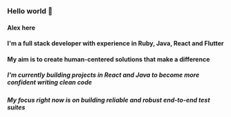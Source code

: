 ### Hello world 👋

#### Alex here
#### I'm a full stack developer with experience in Ruby, Java, React and Flutter

####   My aim is to create human-centered solutions that make a difference

##### I'm currently building projects in React and Java to become more confident writing clean code
#####  My focus right now is on building reliable and robust end-to-end test suites

<!--
**maksimumeffort/maksimumeffort** is a ✨ _special_ ✨ repository because its `README.md` (this file) appears on your GitHub profile.

Here are some ideas to get you started:

- 🔭 I’m currently working on ...
- 🌱 I’m currently learning ...
- 👯 I’m looking to collaborate on ...
- 🤔 I’m looking for help with ...
- 💬 Ask me about ...
- 📫 How to reach me: ...
- 😄 Pronouns: ...
- ⚡ Fun fact: ...
-->
